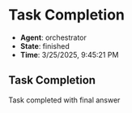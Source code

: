 # Task Completion

- **Agent**: orchestrator
- **State**: finished
- **Time**: 3/25/2025, 9:45:21 PM

## Task Completion

Task completed with final answer

